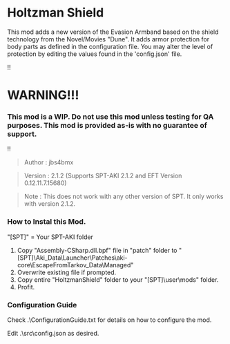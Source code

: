 # Holtzman Shield

This mod adds a new version of the Evasion Armband based on the shield technology from the Novel/Movies "Dune". It adds armor protection for body parts as defined in the configuration file. You may alter the level of protection by editing the values found in the 'config.json' file.




:bangbang:
# WARNING!!!
### This mod is a WIP. Do not use this mod unless testing for QA purposes. This mod is provided as-is with no guarantee of support.
:bangbang:




>Author  : jbs4bmx

>Version : 2.1.2 (Supports SPT-AKI 2.1.2 and EFT Version 0.12.11.7.15680)

>Note    : This does not work with any other version of SPT. It only works with version 2.1.2.




### How to Instal this Mod.
"[SPT]" = Your SPT-AKI folder

1. Copy "Assembly-CSharp.dll.bpf" file in "patch" folder to "[SPT]\Aki_Data\Launcher\Patches\aki-core\EscapeFromTarkov_Data\Managed\"
2. Overwrite existing file if prompted.
3. Copy entire "HoltzmanShield" folder to your "[SPT]\user\mods\" folder.
4. Profit.




### Configuration Guide
Check .\ConfigurationGuide.txt for details on how to configure the mod.

Edit .\src\config.json as desired.

